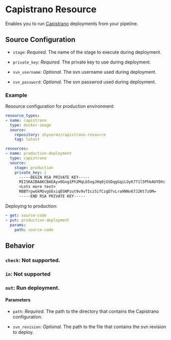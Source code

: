 # Capistrano Resource

Enables you to run [Capistrano](http://capistranorb.com/) deployments from your pipeline.

## Source Configuration

* `stage`: *Required.* The name of the stage to execute during deployment.

* `private_key`: *Required.* The private key to use during deployment.

* `svn_username`: *Optional.* The svn username used during deployment.

* `svn_password`: *Optional.* The svn passwrod used during deployment.

### Example

Resource configuration for production environment:

``` yaml
resource_types:
- name: capistrano
  type: docker-image
  source:
    repository: shyxormz/capistrano-resource
    tag: latest

resources:
- name: production-deployment
  type: capistrano
  source:
    stage: production
    private_key: |
      -----BEGIN RSA PRIVATE KEY-----
      MIISKAIBAAKCBAEAyx0Gxg1Ph2MqLb5ogJHq0jGSDqgGqiLOyK771l5PhbAUYDXc
      <Lots more text>
      RBBTrpwGkMUvgGExiqEGNPzut9v9vTIczSifCzgD7vLra9NNv67J2Kt7zOM=
      -----END RSA PRIVATE KEY-----
```

Deploying to production:

``` yaml
- get: source-code
- put: production-deployment
  params:
    path: source-code
```

## Behavior

### `check`: Not supported.

### `in`: Not supported

### `out`: Run deployment.

#### Parameters

* `path`: *Required.* The path to the directory that contains the Capistrano configuration.

* `svn_revision`: *Optional.* The path to the file that contains the svn revision to deploy.
